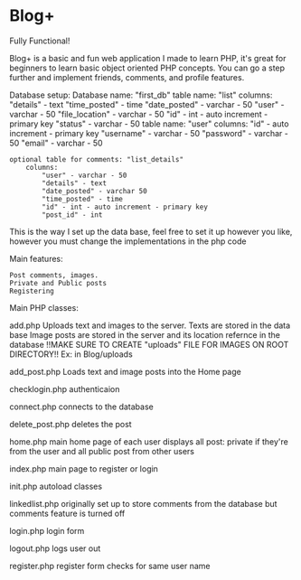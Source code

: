 # Blog+
Fully Functional!

Blog+ is a basic and fun web application I made to learn PHP, it's great for beginners to learn basic object oriented PHP concepts. You can go a step further and implement friends, comments, and profile features. 

Database setup:
	Database name: "first_db"
	table name: "list"
		columns: 
	 		"details" - text
	 		"time_posted" - time
			"date_posted" - varchar - 50
			"user" - varchar - 50
	       	"file_location" - varchar - 50
  	    	"id" - int - auto increment - primary key
			"status" - varchar - 50
	table name: "user"
		columns:
			"id" - auto increment - primary key
			"username" - varchar - 50
			"password" - varchar - 50
			"email" - varchar - 50

	optional table for comments: "list_details"
		columns:
			"user" - varchar - 50
			"details" - text
			"date_posted" - varchar 50
			"time_posted" - time
			"id" - int - auto increment - primary key
			"post_id" - int

This is the way I set up the data base, feel free to set it up however you like, however you must change the implementations in the php code

Main features:

	Post comments, images.
	Private and Public posts
	Registering


Main PHP classes:

add.php
	Uploads text and images to the server.
	Texts are stored in the data base
	Image posts are stored in the server and its location refernce in the database
	!!MAKE SURE TO CREATE "uploads" FILE FOR IMAGES ON ROOT DIRECTORY!! Ex: in Blog/uploads

add_post.php
	Loads text and image posts into the Home page

checklogin.php
	authenticaion 

connect.php 
	connects to the database

delete_post.php
	deletes the post

home.php
	main home page of each user
	displays all post: private if they're from the user and all public post from other users	

index.php
	main page to register or login

init.php
	autoload classes

linkedlist.php
	originally set up to store comments from the database but comments feature is turned off

login.php
	login form

logout.php
	logs user out

register.php
	register form
	checks for same user name




